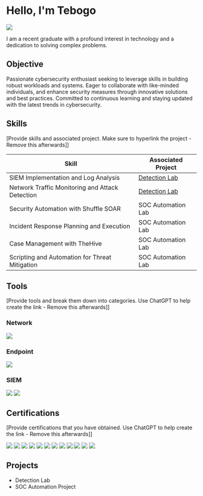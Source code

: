 # Hello, I'm Tebogo
<a href="https://linkedin.com/in/tebogo-mosome/"><img src="https://img.shields.io/badge/-LinkedIn-0072b1?&style=for-the-badge&logo=linkedin&logoColor=white" /></a>

I am a recent graduate with a profound interest in technology and a dedication to solving complex problems.

## Objective
Passionate cybersecurity enthusiast seeking to leverage skills in building robust workloads and systems. Eager to collaborate with like-minded individuals, and enhance security measures through innovative solutions and best practices. Committed to continuous learning and staying updated with the latest trends in cybersecurity.

## Skills
[Provide skills and associated project. Make sure to hyperlink the project - Remove this afterwards]]

| Skill                                         | Associated Project         |
|-----------------------------------------------|----------------------------|
| SIEM Implementation and Log Analysis          | <a href="https://google.com">Detection Lab</a>|
| Network Traffic Monitoring and Attack Detection | <a href="https://google.com">Detection Lab</a>|
| Security Automation with Shuffle SOAR         | SOC Automation Lab|
| Incident Response Planning and Execution      | SOC Automation Lab|
| Case Management with TheHive                  | SOC Automation Lab|
| Scripting and Automation for Threat Mitigation | SOC Automation Lab|

## Tools
[Provide tools and break them down into categories. Use ChatGPT to help create the link - Remove this afterwards]]

### Network
<div>
    <img src="https://img.shields.io/badge/-Wireshark-1679A7?&style=for-the-badge&logo=Wireshark&logoColor=white" />
</div>

### Endpoint
<div>
    <img src="https://img.shields.io/badge/-Microsoft_Defender_for_Endpoint-00A4EF?&style=for-the-badge&logo=Microsoft&logoColor=white" />
</div>

### SIEM
<div>
    <img src="https://img.shields.io/badge/-Microsoft_Sentinel-0078D4?&style=for-the-badge&logo=Microsoft&logoColor=white" />
    <img src="https://img.shields.io/badge/-Wazuh-000000?&style=for-the-badge&logo=Wazuh&logoColor=white" />
</div>

## Certifications
[Provide certifications that you have obtained. Use ChatGPT to help create the link - Remove this afterwards]]
<div>
<img src="https://img.shields.io/badge/-Microsoft%20365%20Certified%3A%20Administrator%20Expert-0078D4?&style=for-the-badge&logo=microsoft&logoColor=white" />
<img src="https://img.shields.io/badge/-Microsoft%20Certified%3A%20Identity%20and%20Access%20Administrator%20Associate-0078D4?&style=for-the-badge&logo=microsoft&logoColor=white" />
<img src="https://img.shields.io/badge/-Microsoft%20Certified%3A%20Security%2C%20Compliance%2C%20and%20Identity%20Fundamentals-0078D4?&style=for-the-badge&logo=microsoft&logoColor=white" />
<img src="https://img.shields.io/badge/-Microsoft%20Certified%3A%20Azure%20AI%20Fundamentals-0078D4?&style=for-the-badge&logo=microsoft&logoColor=white" />
<img src="https://img.shields.io/badge/-Configure%20Secure%20Access%20to%20Your%20Workloads%20Using%20Azure%20Networking-0078D4?&style=for-the-badge&logo=microsoft&logoColor=white" />
<img src="https://img.shields.io/badge/-Configure%20SIEM%20Security%20Operations%20Using%20Microsoft%20Sentinel-0078D4?&style=for-the-badge&logo=microsoft&logoColor=white" />
<img src="https://img.shields.io/badge/-Deploy%20and%20Configure%20Azure%20Monitor-0078D4?&style=for-the-badge&logo=microsoft&logoColor=white" />
<img src="https://img.shields.io/badge/-Deploy%20Containers%20by%20Using%20Azure%20Kubernetes%20Service-0078D4?&style=for-the-badge&logo=microsoft&logoColor=white" />
<img src="https://img.shields.io/badge/-Secure%20Azure%20Services%20and%20Workloads%20with%20Microsoft%20Defender%20for%20Cloud%20Regulatory%20Compliance%20Controls-0078D4?&style=for-the-badge&logo=microsoft&logoColor=white" />
<img src="https://img.shields.io/badge/-Secure%20Storage%20for%20Azure%20Files%20and%20Azure%20Blob%20Storage-0078D4?&style=for-the-badge&logo=microsoft&logoColor=white" />
<img src="https://img.shields.io/badge/-Google%20Cybersecurity%20Professional%20Certification-4285F4?&style=for-the-badge&logo=google&logoColor=white" />    
<img src="https://img.shields.io/badge/-Google%20IT%20Support%20Professional%20Certification-4285F4?&style=for-the-badge&logo=google&logoColor=white" />
</div>

## Projects
- Detection Lab
- SOC Automation Project
